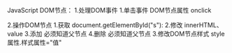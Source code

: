 JavaScript
DOM节点：
   1.处理DOM事件
        1.单击事件
            DOM节点属性 onclick
        
   2.操作DOM节点
        1.获取
            document.getElementById("s"):
        2.修改
            innerHTML、value 
        3.添加
            必须知道父节点
        4.删除
            必须知道父节点
   3.修改DOM节点样式
        style属性.样式属性="值"
   